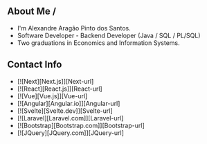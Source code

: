 <!-- Apresentação -->
## About Me / 
* I'm Alexandre Aragão Pinto dos Santos.</b>
* Software Developer - Backend Developer (Java / SQL / PL/SQL) 
* Two graduations in Economics and Information Systems.
 
<!-- Dados de Contatos -->
## Contact Info 

 * [![Next][Next.js]][Next-url]
* [![React][React.js]][React-url]
* [![Vue][Vue.js]][Vue-url]
* [![Angular][Angular.io]][Angular-url]
* [![Svelte][Svelte.dev]][Svelte-url]
* [![Laravel][Laravel.com]][Laravel-url]
* [![Bootstrap][Bootstrap.com]][Bootstrap-url]
* [![JQuery][JQuery.com]][JQuery-url]
<!---
aapsantos/aapsantos is a ✨ special ✨ repository because its `README.md` (this file) appears on your GitHub profile.
You can click the Preview link to take a look at your changes.
--->
